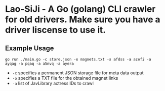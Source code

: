 # Lao-SiJi - A Go (golang) CLI crawler for old drivers. Make sure you have a driver liscense to use it.

## Example Usage

```shell
go run ./main.go -c store.json -o magnets.txt -a afdss -a azefi -a ayqag -a pqaq -a a5nvq -a ayera
```

* `-c` specifies a permanent JSON storage file for meta data output
* `-o` specifies a TXT file for the obtained magnet links
* `-a` list of JavLibrary actress IDs to crawl
